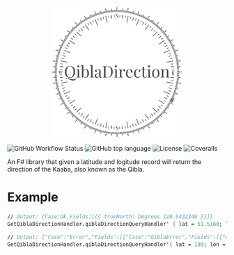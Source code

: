 <p align="center" background-color="white">
<img src="https://raw.githubusercontent.com/doniseferi/qibladirection/a348f377d5adac74bdb78aafd7664a80c072081c/images/QiblaDirection.svg?sanitize=true" width="300px" />
</p>

![GitHub Workflow Status](https://img.shields.io/github/workflow/status/doniseferi/qibladirection/.NET?style=for-the-badge) ![GitHub top language](https://img.shields.io/github/languages/top/doniseferi/qibladirection?style=for-the-badge) ![License](https://img.shields.io/github/license/doniseferi/qibladirection?style=for-the-badge) ![Coveralls](https://img.shields.io/coveralls/github/doniseferi/qibladirection?style=for-the-badge)

An F# library that given a latitude and logitude record will return the direction of the Kaaba, also known as the Qibla.

# Example
```fsharp
// Output: {Case:Ok,Fields:[{{ trueNorth: Degrees 118.9432346 }}]}
GetQiblaDirectionHandler.qiblaDirectionQueryHandler' { lat = 51.5160; lon = -0.1749}
```

```fsharp
// Output: {"Case":"Error","Fields":[{"Case":"QiblaError","Fields":[{"message":"Please provide a latitude value between -90 to 90","invalidField":"latitude"}]}]}
GetQiblaDirectionHandler.qiblaDirectionQueryHandler'{ lat = 189; lon = 0 }
```